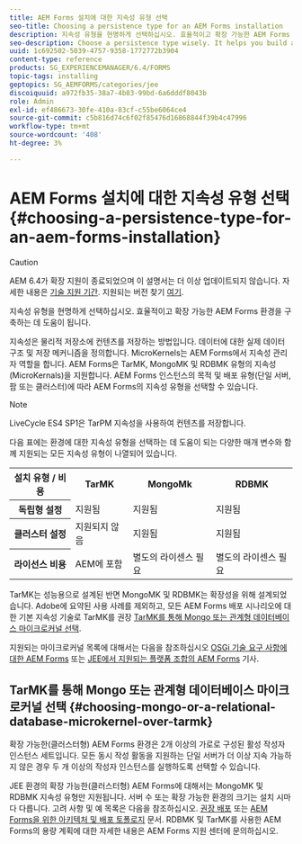 ```yaml
---
title: AEM Forms 설치에 대한 지속성 유형 선택
seo-title: Choosing a persistence type for an AEM Forms installation
description: 지속성 유형을 현명하게 선택하십시오. 효율적이고 확장 가능한 AEM Forms 환경을 구축하는 데 도움이 됩니다.
seo-description: Choose a persistence type wisely. It helps you build an efficient and scale able AEM Forms environment.
uuid: 1c692502-5039-4757-9358-1772772b3904
content-type: reference
products: SG_EXPERIENCEMANAGER/6.4/FORMS
topic-tags: installing
geptopics: SG_AEMFORMS/categories/jee
discoiquuid: a972fb35-38a7-4b83-99bd-6a6dddf8043b
role: Admin
exl-id: ef486673-30fe-410a-83cf-c55be6064ce4
source-git-commit: c5b816d74c6f02f85476d16868844f39b4c47996
workflow-type: tm+mt
source-wordcount: '408'
ht-degree: 3%

---
```


# AEM Forms 설치에 대한 지속성 유형 선택 {#choosing-a-persistence-type-for-an-aem-forms-installation}

>[!CAUTION]
>
>AEM 6.4가 확장 지원이 종료되었으며 이 설명서는 더 이상 업데이트되지 않습니다. 자세한 내용은 [기술 지원 기간](https://helpx.adobe.com/kr/support/programs/eol-matrix.html). 지원되는 버전 찾기 [여기](https://experienceleague.adobe.com/docs/).

지속성 유형을 현명하게 선택하십시오. 효율적이고 확장 가능한 AEM Forms 환경을 구축하는 데 도움이 됩니다.

지속성은 물리적 저장소에 컨텐츠를 저장하는 방법입니다. 데이터에 대한 실제 데이터 구조 및 저장 메커니즘을 정의합니다. MicroKernels는 AEM Forms에서 지속성 관리자 역할을 합니다. AEM Forms은 TarMK, MongoMK 및 RDBMK 유형의 지속성(MicroKernals)을 지원합니다. AEM Forms 인스턴스의 목적 및 배포 유형(단일 서버, 팜 또는 클러스터)에 따라 AEM Forms의 지속성 유형을 선택할 수 있습니다.

>[!NOTE]
>
>LiveCycle ES4 SP1은 TarPM 지속성을 사용하여 컨텐츠를 저장합니다.

다음 표에는 환경에 대한 지속성 유형을 선택하는 데 도움이 되는 다양한 매개 변수와 함께 지원되는 모든 지속성 유형이 나열되어 있습니다.

<table> 
 <tbody>
  <tr>
   <th><strong>설치 유형 / 비용</strong></th> 
   <th><strong>TarMK</strong></th> 
   <th><strong>MongoMk</strong></th> 
   <th><strong>RDBMK</strong></th> 
  </tr>
  <tr>
   <th><strong>독립형 설정</strong></th> 
   <td>지원됨<br /> </td> 
   <td>지원됨</td> 
   <td>지원됨</td> 
  </tr>
  <tr>
   <th><strong>클러스터 설정</strong></th> 
   <td>지원되지 않음</td> 
   <td>지원됨</td> 
   <td>지원됨</td> 
  </tr>
  <tr>
   <th><strong>라이선스 비용</strong></th> 
   <td>AEM에 포함 </td> 
   <td>별도의 라이센스 필요</td> 
   <td>별도의 라이센스 필요</td> 
  </tr>
 </tbody>
</table>

TarMK는 성능용으로 설계된 반면 MongoMK 및 RDBMK는 확장성을 위해 설계되었습니다. Adobe에 요약된 사용 사례를 제외하고, 모든 AEM Forms 배포 시나리오에 대한 기본 지속성 기술로 TarMK를 권장 [TarMK를 통해 Mongo 또는 관계형 데이터베이스 마이크로커널 선택](#p-choosing-mongo-or-a-relational-database-microkernel-over-tarmk-p).

지원되는 마이크로커널 목록에 대해서는 다음을 참조하십시오 [OSGi 기술 요구 사항에 대한 AEM Forms](/help/sites-deploying/technical-requirements.md) 또는 [JEE에서 지원되는 플랫폼 조합의 AEM Forms](/help/forms/using/aem-forms-jee-supported-platforms.md) 기사.

## TarMK를 통해 Mongo 또는 관계형 데이터베이스 마이크로커널 선택 {#choosing-mongo-or-a-relational-database-microkernel-over-tarmk}

확장 가능한(클러스터형) AEM Forms 환경은 2개 이상의 가로로 구성된 활성 작성자 인스턴스 세트입니다. 모든 동시 작성 활동을 지원하는 단일 서버가 더 이상 지속 가능하지 않은 경우 두 개 이상의 작성자 인스턴스를 실행하도록 선택할 수 있습니다.

JEE 환경의 확장 가능한(클러스터형) AEM Forms에 대해서는 MongoMK 및 RDBMK 지속성 유형만 지원됩니다. 서버 수 또는 확장 가능한 환경의 크기는 설치 시마다 다릅니다. 고려 사항 및 예 목록은 다음을 참조하십시오. [권장 배포](/help/sites-deploying/recommended-deploys.md) 또는 [AEM Forms을 위한 아키텍처 및 배포 토폴로지](/help/forms/using/aem-forms-architecture-deployment.md) 문서. RDBMK 및 TarMK를 사용한 AEM Forms의 용량 계획에 대한 자세한 내용은 AEM Forms 지원 센터에 문의하십시오.
